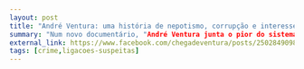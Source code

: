 ```yaml
---
layout: post
title: "André Ventura: uma história de nepotismo, corrupção e interesses suspeitos"
summary: "Num novo documentário, "André Ventura junta o pior do sistema", as ligações questionáveis do líder do Chega são expostas e analisadas"
external_link: https://www.facebook.com/chegadeventura/posts/250284909810121
tags: [crime,ligacoes-suspeitas]
---
```

